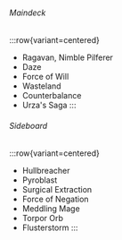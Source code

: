 ###### Maindeck

:::row{variant=centered}
- Ragavan, Nimble Pilferer
- Daze
- Force of Will
- Wasteland
- Counterbalance
- Urza's Saga
:::

###### Sideboard

:::row{variant=centered}
- Hullbreacher
- Pyroblast
- Surgical Extraction
- Force of Negation
- Meddling Mage
- Torpor Orb
- Flusterstorm
:::
